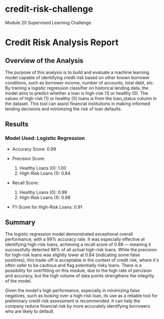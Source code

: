 # credit-risk-challenge
Module 20 Supervised Learning Challenge

# Credit Risk Analysis Report
## Overview of the Analysis
The purpose of this analysis is to build and evaluate a machine learning model capable of identifying credit risk based on other known borrower conditions, such as borrower income, number of accounts, total debt, etc. By training a logistic regression classifier on historical lending data, the model aims to predict whether a loan is high-risk (1) or healthy (0). The values of high-risk (1) or healthy (0) loans is from the loan_status column in the dataset. This tool can assist financial institutions in making informed lending decisions and minimizing the risk of loan defaults.

## Results
### Model Used: Logistic Regression

- Accuracy Score: 0.99

- Precision Score:
  1. Healthy Loans (0): 1.00
  2. High-Risk Loans (1): 0.84

- Recall Score:
  1. Healthy Loans (0): 0.99
  2. High-Risk Loans (1): 0.98

- F1-Score for High-Risk Loans: 0.91

## Summary
The logistic regression model demonstrated exceptional overall performance, with a 99% accuracy rate. It was especially effective at identifying high-risk loans, achieving a recall score of 0.98 — meaning it successfully detected 98% of all actual high-risk loans. While the precision for high-risk loans was slightly lower at 0.84 (indicating some false positives), this trade-off is acceptable in the context of credit risk, where it's often safer to be cautious and flag potentially risky loans. There is a possibility for overfitting on this module, due to the high rate of percision and accuracy, but the high volume of data points strengthens the integrity of the model.

Given the model's high performance, especially in minimizing false negatives, such as looking over a high-risk loan, its use as a reliable tool for preliminary credit risk assessment is recommended. It can help the company reduce financial risk by more accurately identifying borrowers who are likely to default.

